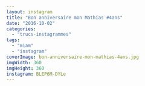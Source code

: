 ```yaml
---
layout: instagram
title: "Bon anniversaire mon Mathias #4ans"
date: "2016-10-02"
categories: 
  - "trucs-instagrammes"
tags: 
  - "miam"
  - "instagram"
coverImage: bon-anniversaire-mon-mathias-4ans.jpg
imgWidth: 360
imgHeight: 360
instagram: BLEP6M-DYLe
---
```

